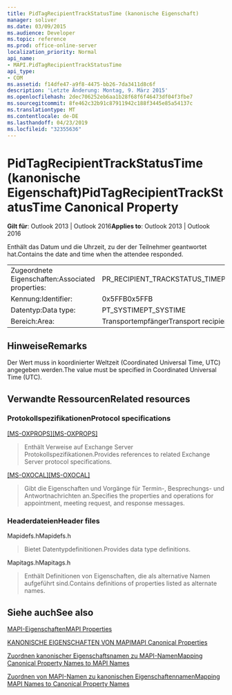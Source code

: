 ```yaml
---
title: PidTagRecipientTrackStatusTime (kanonische Eigenschaft)
manager: soliver
ms.date: 03/09/2015
ms.audience: Developer
ms.topic: reference
ms.prod: office-online-server
localization_priority: Normal
api_name:
- MAPI.PidTagRecipientTrackStatusTime
api_type:
- COM
ms.assetid: f14dfe47-a9f8-4475-bb26-7da3411d8c6f
description: 'Letzte Änderung: Montag, 9. März 2015'
ms.openlocfilehash: 2dec706252eb6aa1b28f68f6f46473df04f3fbe7
ms.sourcegitcommit: 8fe462c32b91c87911942c188f3445e85a54137c
ms.translationtype: MT
ms.contentlocale: de-DE
ms.lasthandoff: 04/23/2019
ms.locfileid: "32355636"
---
```

# <a name="pidtagrecipienttrackstatustime-canonical-property"></a><span data-ttu-id="74928-103">PidTagRecipientTrackStatusTime (kanonische Eigenschaft)</span><span class="sxs-lookup"><span data-stu-id="74928-103">PidTagRecipientTrackStatusTime Canonical Property</span></span>

  
  
<span data-ttu-id="74928-104">**Gilt für**: Outlook 2013 | Outlook 2016</span><span class="sxs-lookup"><span data-stu-id="74928-104">**Applies to**: Outlook 2013 | Outlook 2016</span></span> 
  
<span data-ttu-id="74928-105">Enthält das Datum und die Uhrzeit, zu der der Teilnehmer geantwortet hat.</span><span class="sxs-lookup"><span data-stu-id="74928-105">Contains the date and time when the attendee responded.</span></span>
  
|||
|:-----|:-----|
|<span data-ttu-id="74928-106">Zugeordnete Eigenschaften:</span><span class="sxs-lookup"><span data-stu-id="74928-106">Associated properties:</span></span>  <br/> |<span data-ttu-id="74928-107">PR_RECIPIENT_TRACKSTATUS_TIME</span><span class="sxs-lookup"><span data-stu-id="74928-107">PR_RECIPIENT_TRACKSTATUS_TIME</span></span>  <br/> |
|<span data-ttu-id="74928-108">Kennung:</span><span class="sxs-lookup"><span data-stu-id="74928-108">Identifier:</span></span>  <br/> |<span data-ttu-id="74928-109">0x5FFB</span><span class="sxs-lookup"><span data-stu-id="74928-109">0x5FFB</span></span>  <br/> |
|<span data-ttu-id="74928-110">Datentyp:</span><span class="sxs-lookup"><span data-stu-id="74928-110">Data type:</span></span>  <br/> |<span data-ttu-id="74928-111">PT_SYSTIME</span><span class="sxs-lookup"><span data-stu-id="74928-111">PT_SYSTIME</span></span>  <br/> |
|<span data-ttu-id="74928-112">Bereich:</span><span class="sxs-lookup"><span data-stu-id="74928-112">Area:</span></span>  <br/> |<span data-ttu-id="74928-113">Transportempfänger</span><span class="sxs-lookup"><span data-stu-id="74928-113">Transport recipient</span></span>  <br/> |
   
## <a name="remarks"></a><span data-ttu-id="74928-114">Hinweise</span><span class="sxs-lookup"><span data-stu-id="74928-114">Remarks</span></span>

<span data-ttu-id="74928-115">Der Wert muss in koordinierter Weltzeit (Coordinated Universal Time, UTC) angegeben werden.</span><span class="sxs-lookup"><span data-stu-id="74928-115">The value must be specified in Coordinated Universal Time (UTC).</span></span>
  
## <a name="related-resources"></a><span data-ttu-id="74928-116">Verwandte Ressourcen</span><span class="sxs-lookup"><span data-stu-id="74928-116">Related resources</span></span>

### <a name="protocol-specifications"></a><span data-ttu-id="74928-117">Protokollspezifikationen</span><span class="sxs-lookup"><span data-stu-id="74928-117">Protocol specifications</span></span>

<span data-ttu-id="74928-118">[[MS-OXPROPS]](https://msdn.microsoft.com/library/f6ab1613-aefe-447d-a49c-18217230b148%28Office.15%29.aspx)</span><span class="sxs-lookup"><span data-stu-id="74928-118">[[MS-OXPROPS]](https://msdn.microsoft.com/library/f6ab1613-aefe-447d-a49c-18217230b148%28Office.15%29.aspx)</span></span>
  
> <span data-ttu-id="74928-119">Enthält Verweise auf Exchange Server Protokollspezifikationen.</span><span class="sxs-lookup"><span data-stu-id="74928-119">Provides references to related Exchange Server protocol specifications.</span></span>
    
<span data-ttu-id="74928-120">[[MS-OXOCAL]](https://msdn.microsoft.com/library/09861fde-c8e4-4028-9346-e7c214cfdba1%28Office.15%29.aspx)</span><span class="sxs-lookup"><span data-stu-id="74928-120">[[MS-OXOCAL]](https://msdn.microsoft.com/library/09861fde-c8e4-4028-9346-e7c214cfdba1%28Office.15%29.aspx)</span></span>
  
> <span data-ttu-id="74928-121">Gibt die Eigenschaften und Vorgänge für Termin-, Besprechungs- und Antwortnachrichten an.</span><span class="sxs-lookup"><span data-stu-id="74928-121">Specifies the properties and operations for appointment, meeting request, and response messages.</span></span>
    
### <a name="header-files"></a><span data-ttu-id="74928-122">Headerdateien</span><span class="sxs-lookup"><span data-stu-id="74928-122">Header files</span></span>

<span data-ttu-id="74928-123">Mapidefs.h</span><span class="sxs-lookup"><span data-stu-id="74928-123">Mapidefs.h</span></span>
  
> <span data-ttu-id="74928-124">Bietet Datentypdefinitionen.</span><span class="sxs-lookup"><span data-stu-id="74928-124">Provides data type definitions.</span></span>
    
<span data-ttu-id="74928-125">Mapitags.h</span><span class="sxs-lookup"><span data-stu-id="74928-125">Mapitags.h</span></span>
  
> <span data-ttu-id="74928-126">Enthält Definitionen von Eigenschaften, die als alternative Namen aufgeführt sind.</span><span class="sxs-lookup"><span data-stu-id="74928-126">Contains definitions of properties listed as alternate names.</span></span>
    
## <a name="see-also"></a><span data-ttu-id="74928-127">Siehe auch</span><span class="sxs-lookup"><span data-stu-id="74928-127">See also</span></span>



[<span data-ttu-id="74928-128">MAPI-Eigenschaften</span><span class="sxs-lookup"><span data-stu-id="74928-128">MAPI Properties</span></span>](mapi-properties.md)
  
[<span data-ttu-id="74928-129">KANONISCHE EIGENSCHAFTEN VON MAPI</span><span class="sxs-lookup"><span data-stu-id="74928-129">MAPI Canonical Properties</span></span>](mapi-canonical-properties.md)
  
[<span data-ttu-id="74928-130">Zuordnen kanonischer Eigenschaftsnamen zu MAPI-Namen</span><span class="sxs-lookup"><span data-stu-id="74928-130">Mapping Canonical Property Names to MAPI Names</span></span>](mapping-canonical-property-names-to-mapi-names.md)
  
[<span data-ttu-id="74928-131">Zuordnen von MAPI-Namen zu kanonischen Eigenschaftennamen</span><span class="sxs-lookup"><span data-stu-id="74928-131">Mapping MAPI Names to Canonical Property Names</span></span>](mapping-mapi-names-to-canonical-property-names.md)


